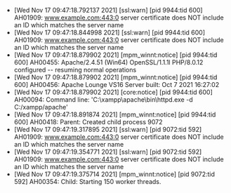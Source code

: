 - [Wed Nov 17 09:47:18.792137 2021] [ssl:warn] [pid 9944:tid 600] AH01909: www.example.com:443:0 server certificate does NOT include an ID which matches the server name
- [Wed Nov 17 09:47:18.844998 2021] [ssl:warn] [pid 9944:tid 600] AH01909: www.example.com:443:0 server certificate does NOT include an ID which matches the server name
- [Wed Nov 17 09:47:18.879902 2021] [mpm_winnt:notice] [pid 9944:tid 600] AH00455: Apache/2.4.51 (Win64) OpenSSL/1.1.1l PHP/8.0.12 configured -- resuming normal operations
- [Wed Nov 17 09:47:18.879902 2021] [mpm_winnt:notice] [pid 9944:tid 600] AH00456: Apache Lounge VS16 Server built: Oct  7 2021 16:27:02
- [Wed Nov 17 09:47:18.879902 2021] [core:notice] [pid 9944:tid 600] AH00094: Command line: 'C:\\xampp\\apache\\bin\\httpd.exe -d C:/xampp/apache'
- [Wed Nov 17 09:47:18.891874 2021] [mpm_winnt:notice] [pid 9944:tid 600] AH00418: Parent: Created child process 9072
- [Wed Nov 17 09:47:19.317895 2021] [ssl:warn] [pid 9072:tid 592] AH01909: www.example.com:443:0 server certificate does NOT include an ID which matches the server name
- [Wed Nov 17 09:47:19.354771 2021] [ssl:warn] [pid 9072:tid 592] AH01909: www.example.com:443:0 server certificate does NOT include an ID which matches the server name
- [Wed Nov 17 09:47:19.375714 2021] [mpm_winnt:notice] [pid 9072:tid 592] AH00354: Child: Starting 150 worker threads.
